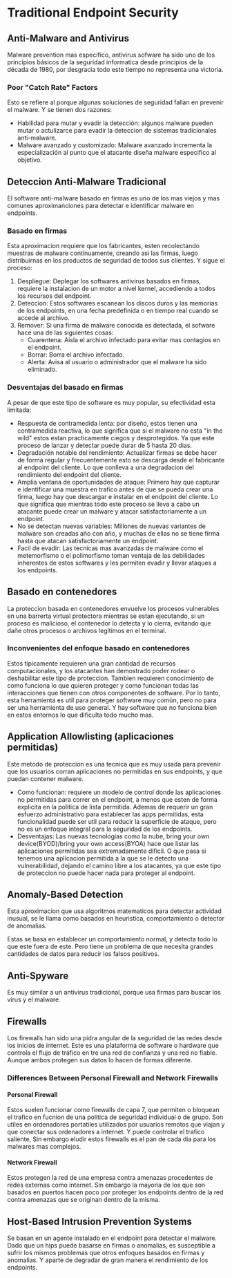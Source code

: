 # Traditional Endpoint Security

## Anti-Malware and Antivirus

Malware prevention mas especifico, antivirus sofware ha sido uno de los principios básicos de la seguridad informatica desde principios de la década de 1980, por desgracia todo este tiempo no representa una victoria. 

### Poor "Catch Rate" Factors

Esto se refiere al porque algunas soluciones de seguridad fallan en prevenir el malware. Y se tienen dos razones: 

* Habilidad para mutar y evadir la detección: algunos malware pueden mutar o actulizarce para evadir la deteccion de sistemas tradicionales anti-malware.
* Malware avanzado y customizado: Malware avanzado incrementa la especialización al punto que el atacante diseña malware especifico al objetivo.

## Deteccion Anti-Malware Tradicional

El software anti-malware basado en firmas es uno de los mas viejos y mas comunes aproximanciones para detectar e identificar malware en endpoints. 

### Basado en firmas

Esta aproximacion requiere que los fabricantes, esten recolectando muestras de malware continuamente, creando asi las firmas, luego distribuirnas en los productos de seguridad de todos sus clientes. Y sigue el proceso:

1. Despliegue: Deplegar los softwares antivirus basados en firmas, requiere la instalacion de un motor a nivel kernel, accediendo a todos los recursos del endpoint.
2. Deteccion: Estos softwares escanean los discos duros y las memorias de los endpoints, en una fecha predefinida o en tiempo real cuando se accede al archivo.
3. Remover: Si una firma de malware conocida es detectada, el sofware hace una de las siguientes cosas:
     * Cuarentena: Aisla el archivo infectado para evitar mas contagios en el endpoint.
     * Borrar: Borra el archivo infectado.
     * Alerta: Avisa al usuario o administrador que el malware ha sido eliminado.
  
### Desventajas del basado en firmas

A pesar de que este tipo de software es muy popular, su efectividad esta limitada: 

* Respuesta de contramedida lenta: por diseño, estos tienen una contramedida reactiva, lo que significa que si el malware no esta "in the wild" estos estan practicamente ciegos y desprotegidos. Ya que este proceso de lanzar y detectar puede durar de 5 hasta 20 dias.
* Degradación notable del rendimiento: Actualizar firmas se debe hacer de forma regular y frecuentemente esto se descarga desde el fabricante al endpoint del cliente. Lo que conlleva a una degradacion del rendimiento del endpoint del cliente. 
* Amplia ventana de oportunidades de ataque: Primero hay que capturar e identificar una muestra en trafico antes de que se pueda crear una firma, luego hay que descargar e instalar en el endpoint del cliente. Lo que significa que mientras todo este proceso se lleva a cabo un atacante puede crear un malware y atacar satisfactoriamente a un endpoint.
* No se detectan nuevas variables: Millones de nuevas variantes de malware son creadas año con año, y muchas de ellas no se tiene firma hasta que atacan satisfactoriamente un endpoint.
* Facil de evadir: Las tecnicas mas avanzadas de malware como el metemorfismo o el polimorfismo toman ventaja de las debilidades inherentes de estos softwares y les permiten evadir y llevar ataques a los endpoints.

## Basado en contenedores

La proteccion basada en contenedores envuelve los procesos vulnerables en una barrerta virtual protectora mientras se estan ejecutando, si un proceso es malicioso, el contenedor lo detecta y lo cierra, evitando que dañe otros procesos o archivos legítimos en el terminal. 

### Inconvenientes del enfoque basado en contenedores

Estos tipicamente requieren una gran cantidad de recursos computacionales, y los atacantes han demostrado poder rodear o deshabilitar este tipo de proteccion. 
Tambien requieren conocimiento de como funciona lo que quieren proteger y como funcionan todas las interacciones que tienen con otros componentes de software. 
Por lo tanto, esta herramienta es util para proteger software muy común, pero no para ser una herramienta de uso general. Y hay software que no funciona bien en estos entornos lo que dificulta todo mucho mas. 

## Application Allowlisting (aplicaciones permitidas)

Este metodo de proteccion es una tecnica que es muy usada para prevenir que los usuarios corran aplicaciones no permitidas en sus endpoints, y que puedan contener malware. 

* Como funcionan: requiere un modelo de control donde las aplicaciones no permitidas para correr en el endpoint, a menos que esten de forma explicita en la politica de lista permitida. Ademas de requerir un gran esfuerzo administrativo para establecer las apps permitidas, esta funcionalidad puede ser util para reducir la superficie de ataque, pero no es un enfoque integral para la seguridad de los endpoints.
* Desventajas: Las nuevas tecnologias como la nube, bring your own device(BYOD)/bring your own access(BYOA) hace que listar las aplicaciones permitidas sea extremadamente dificil. O que pasa si tenemos una aplicacion permitida a la que se le detecto una vulnerabilidad, dejando el camino libre a los atacantes, ya que este tipo de proteccion no puede hacer nada para proteger al endpoint.

## Anomaly-Based Detection

Esta aproximacion que usa algoritmos matematicos para detectar actividad inusual, se le llama como basados en heuristica, comportamiento o detector de anomalias. 

Estas se basa en establecer un comportamiento normal, y detecta todo lo que este fuera de este. Pero tiene un problema de que necesita grandes cantidades de datos para reducir los falsos positivos. 

## Anti-Spyware

Es muy similar a un antivirus tradicional, porque usa firmas para buscar los virus y el malware. 

## Firewalls

Los firewalls han sido una pidra angular de la seguridad de las redes desde los inicios de internet. Este es una plataforma de software o hardware que controla el flujo de tráfico en tre una red de confianza y una red no fiable. Aunque ambos protegen sus datos lo hacen de formas diferente. 

### Differences Between Personal Firewall and Network Firewalls

#### Personal Firewall

Estos suelen funcionar como firewalls de capa 7, que permiten o bloquean el trafico en fucnion de una politica de seguridad individual o de grupo. 
Son utiles en ordenadores portatiles utilizados por usuarios remotos que viajan y que conectar sus ordenadores a internet. Y puede controlar el trafico saliente, Sin embargo eludir estos firewalls es el pan de cada dia para los malwares mas complejos. 

#### Network Firewall

Estos protegen la red de una empresa contra amenazas procedentes de redes externas como internet. Sin embargo la mayoria de los que son basados en puertos hacen poco por proteger los endpoints dentro de la red contra amenazas que se originan dentro de la misma. 

## Host-Based Intrusion Prevention Systems

Se basan en un agente instalado en el endpoint para detectar el malware. Dado que un hips puede basarse en firmas o anomalias, es susceptible a sufrir los mismos problemas que otros enfoques basados en firmas y anomalias. Y aparte de degradar de gran manera el rendimiento de los endpoints. 


